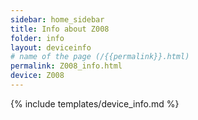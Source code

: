 ```yaml
---
sidebar: home_sidebar
title: Info about Z008
folder: info
layout: deviceinfo
# name of the page (/{{permalink}}.html)
permalink: Z008_info.html
device: Z008
---
```

{% include templates/device_info.md %}
